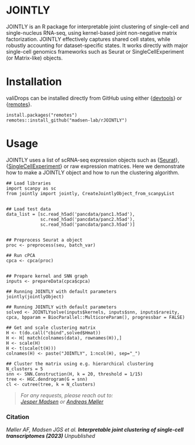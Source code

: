 # JOINTLY

JOINTLY is an R package for interpretable joint clustering of single-cell and single-nucleus RNA-seq, using kernel-based joint non-negative matrix factorization. JOINTLY effectively captures shared cell states, while robustly accounting for dataset-specific states. It works directly with major single-cell genomics frameworks such as Seurat or SingleCellExperiment (or Matrix-like) objects.


# Installation

valiDrops can be installed directly from GitHub using either {[devtools](https://cran.r-project.org/web/packages/devtools/index.html)} or {[remotes](https://cran.r-project.org/web/packages/remotes/index.html)}. 

```{R}
install.packages("remotes")
remotes::install_github("madsen-lab/rJOINTLY")
```


# Usage

JOINTLY uses a list of scRNA-seq expression objects such as {[Seurat]([https://github.com/scverse/scanpy](https://github.com/satijalab/seurat))}, {[SingleCellExperiment](https://github.com/drisso/SingleCellExperiment)} or raw expression matrices. 
Here we demonstrate how to make a JOINTLY object and how to run the clustering algorithm. 


```{R}
## Load libraries
import scanpy as sc
from jointly import jointly, CreateJointlyObject_from_scanpyList


## Load test data
data_list = [sc.read_h5ad('pancdata/panc1.h5ad'), 
             sc.read_h5ad('pancdata/panc2.h5ad'), 
             sc.read_h5ad('pancdata/panc3.h5ad')]


## Preprocess Seurat a object
proc <- preprocess(seu, batch_var)

## Run cPCA
cpca <- cpca(proc)


## Prepare kernel and SNN graph
inputs <- prepareData(cpca$cpca)

## Running JOINTLY with default parameters
jointly(jointlyObject)

## Running JOINTLY with default parameters
solved <- JOINTLYsolve(inputs$kernels, inputs$snn, inputs$rareity, cpca, bpparam = BiocParallel::MulticoreParam(), progressbar = FALSE)

## Get and scale clustering matrix
H <- t(do.call("cbind",solved$Hmat))
H <- H[ match(colnames(data), rownames(H)),]
H <- scale(H)
H <- t(scale(t(H)))
colnames(H) <- paste("JOINTLY", 1:ncol(H), sep="_")

## Cluster the matrix using e.g. hierarchical clustering
N_clusters = 5
snn <- SNN.Construction(H, k = 20, threshold = 1/15)
tree <- HGC.dendrogram(G = snn)
cl <- cutree(tree, k = N_clusters)
```

> _For any requests, please reach out to: <br/>[Jesper Madsen](jgsm@imada.sdu.dk) or [Andreas Møller](andreasfm@bmb.sdu.dk)_


### Citation
_Møller AF, Madsen JGS et al. **Interpretable joint clustering of single-cell transcriptomes (2023)** Unpublished_  <br/>
